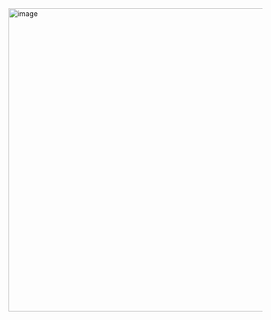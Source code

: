 <img width="1280" height="602" alt="image" src="https://github.com/user-attachments/assets/a39db097-547a-4c89-ae91-fbe747397a7d" />
